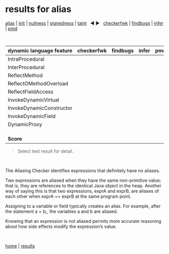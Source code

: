 # results for alias

[alias](https://github.com/michaelemery/staticanalysis/blob/master/results/alias/README.md) | [init](https://github.com/michaelemery/staticanalysis/blob/master/results/init/README.md) | [nullness](https://github.com/michaelemery/staticanalysis/blob/master/results/nullness/README.md) | [signedness](https://github.com/michaelemery/staticanalysis/blob/master/results/signedness/README.md) | [taint](https://github.com/michaelemery/staticanalysis/blob/master/results/taint/README.md) &nbsp; &#x25c0; &#x25b6; &nbsp; [checkerfwk](https://github.com/michaelemery/staticanalysis/blob/master/results/tool/checkerframework.md) | [findbugs](https://github.com/michaelemery/staticanalysis/blob/master/results/tool/findbugs.md) | [infer](https://github.com/michaelemery/staticanalysis/blob/master/results/tool/infer.md) | [pmd](https://github.com/michaelemery/staticanalysis/blob/master/results/tool/pmd.md)

<br>

| dynamic language feature | checkerfwk | findbugs | infer | pmd | 
| --- | :---: | :---: | :---: | :---: |
| IntraProcedural | [](https://github.com/michaelemery/staticanalysis/blob/master/results/alias/checkerframework.md#IntraProcedural) | [](https://github.com/michaelemery/staticanalysis/blob/master/results/alias/findbugs.md#IntraProcedural) | [](https://github.com/michaelemery/staticanalysis/blob/master/results/alias/infer.md#IntraProcedural) | [](https://github.com/michaelemery/staticanalysis/blob/master/results/alias/pmd.md#IntraProcedural) |
| InterProcedural | [](https://github.com/michaelemery/staticanalysis/blob/master/results/alias/checkerframework.md#InterProcedural) | [](https://github.com/michaelemery/staticanalysis/blob/master/results/alias/findbugs.md#InterProcedural) | [](https://github.com/michaelemery/staticanalysis/blob/master/results/alias/infer.md#InterProcedural) | [](https://github.com/michaelemery/staticanalysis/blob/master/results/alias/pmd.md#InterProcedural) |
| ReflectMethod | [](https://github.com/michaelemery/staticanalysis/blob/master/results/alias/checkerframework.md#ReflectMethod) | [](https://github.com/michaelemery/staticanalysis/blob/master/results/alias/findbugs.md#ReflectMethod) | [](https://github.com/michaelemery/staticanalysis/blob/master/results/alias/infer.md#ReflectMethod) | [](https://github.com/michaelemery/staticanalysis/blob/master/results/alias/pmd.md#ReflectMethod) |
| ReflectOMethodOverload | [](https://github.com/michaelemery/staticanalysis/blob/master/results/alias/checkerframework.md#ReflectOMethodOverload) | [](https://github.com/michaelemery/staticanalysis/blob/master/results/alias/findbugs.md#ReflectOMethodOverload) | [](https://github.com/michaelemery/staticanalysis/blob/master/results/alias/infer.md#ReflectOMethodOverload) | [](https://github.com/michaelemery/staticanalysis/blob/master/results/alias/pmd.md#ReflectOMethodOverload) |
| ReflectFieldAccess | [](https://github.com/michaelemery/staticanalysis/blob/master/results/alias/checkerframework.md#ReflectFieldAccess) | [](https://github.com/michaelemery/staticanalysis/blob/master/results/alias/findbugs.md#ReflectFieldAccess) | [](https://github.com/michaelemery/staticanalysis/blob/master/results/alias/infer.md#ReflectFieldAccess) | [](https://github.com/michaelemery/staticanalysis/blob/master/results/alias/pmd.md#ReflectFieldAccess) |
| InvokeDynamicVirtual | [](https://github.com/michaelemery/staticanalysis/blob/master/results/alias/checkerframework.md#InvokeDynamicVirtual) | [](https://github.com/michaelemery/staticanalysis/blob/master/results/alias/findbugs.md#InvokeDynamicVirtual) | [](https://github.com/michaelemery/staticanalysis/blob/master/results/alias/infer.md#InvokeDynamicVirtual) | [](https://github.com/michaelemery/staticanalysis/blob/master/results/alias/pmd.md#InvokeDynamicVirtual) |
| InvokeDynamicConstructor | [](https://github.com/michaelemery/staticanalysis/blob/master/results/alias/checkerframework.md#InvokeDynamicConstructor) | [](https://github.com/michaelemery/staticanalysis/blob/master/results/alias/findbugs.md#InvokeDynamicConstructor) | [](https://github.com/michaelemery/staticanalysis/blob/master/results/alias/infer.md#InvokeDynamicConstructor) | [](https://github.com/michaelemery/staticanalysis/blob/master/results/alias/pmd.md#InvokeDynamicConstructor) |
| InvokeDynamicField | [](https://github.com/michaelemery/staticanalysis/blob/master/results/alias/checkerframework.md#InvokeDynamicField) | [](https://github.com/michaelemery/staticanalysis/blob/master/results/alias/findbugs.md#InvokeDynamicField) | [](https://github.com/michaelemery/staticanalysis/blob/master/results/alias/infer.md#InvokeDynamicField) | [](https://github.com/michaelemery/staticanalysis/blob/master/results/alias/pmd.md#InvokeDynamicField) |
| DynamicProxy | [](https://github.com/michaelemery/staticanalysis/blob/master/results/alias/checkerframework.md#DynamicProxy) | [](https://github.com/michaelemery/staticanalysis/blob/master/results/alias/findbugs.md#DynamicProxy) | [](https://github.com/michaelemery/staticanalysis/blob/master/results/alias/infer.md#DynamicProxy) | [](https://github.com/michaelemery/staticanalysis/blob/master/results/alias/pmd.md#DynamicProxy) |
| <br>**Score**<br> |  |  |  |  |  |

> Select test result for detail.

<br>

The Aliasing Checker identifies expressions that definitely have no aliases.

Two expressions are aliased when they have the same non-primitive value; that is, they are references to the identical Java object in the heap. Another way of saying this is that two expressions, exprA and exprB, are aliases of each other when exprA == exprB at the same program point.

Assigning to a variable or field typically creates an alias. For example, after the statement a = b;, the variables a and b are aliased.

Knowing that an expression is not aliased permits more accurate reasoning about how side effects modify the expression’s value.


<br>

[home](https://github.com/michaelemery/staticanalysis) | [results](https://github.com/michaelemery/staticanalysis/blob/master/results/README.md)
